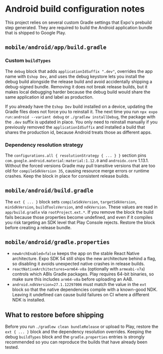 # Android build configuration notes

This project relies on several custom Gradle settings that Expo's prebuild step generated. They are
required to build the Android application bundle that is shipped to Google Play.

## `mobile/android/app/build.gradle`

### Custom `buildTypes`

The `debug` block that adds `applicationIdSuffix ".dev"`, overrides the app name with `Eshop Dev`,
and uses the debug keystore lets you install the debug build alongside the release build and avoid
accidentally shipping a debug-signed bundle. Removing it does not break release builds, but it makes
local debugging harder because the debug build would share the same application id and label as
production.

If you already have the `Eshop Dev` build installed on a device, updating the Gradle files does not
force you to reinstall it. The next time you run `npx expo run:android --variant debug` or
`./gradlew installDebug`, the package with the `.dev` suffix is updated in place. You only need to
reinstall manually if you previously removed the `applicationIdSuffix` and installed a build that
shares the production id, because Android treats those as different apps.

### Dependency resolution strategy

The `configurations.all { resolutionStrategy { ... } }` section pins
`com.google.android.material:material:1.12.0` and `androidx.core` 1.13.1. Without the forced
versions Gradle may pull transitive versions that are too old for `compileSdkVersion 35`, causing
resource merge errors or runtime crashes. Keep the block in place for consistent release builds.

## `mobile/android/build.gradle`

The `ext { ... }` block sets `compileSdkVersion`, `targetSdkVersion`, `minSdkVersion`,
`buildToolsVersion`, and `ndkVersion`. These values are read in `app/build.gradle` via
`rootProject.ext.*`. If you remove the block the build fails because those properties become
undefined, and even if it compiles you risk targeting an SDK level that Play Console rejects.
Restore the block before creating a release bundle.

## `mobile/android/gradle.properties`

- `newArchEnabled=false` keeps the app on the stable React Native architecture. Expo SDK 54 still
  ships the new architecture behind a flag, so disabling it avoids unexpected native crashes in
  release builds.
- `reactNativeArchitectures=arm64-v8a` (optionally with `armeabi-v7a`) controls which ABIs Gradle
  packages. Play requires 64-bit binaries, so make sure this includes `arm64-v8a` before uploading
  an AAB.
- `android.ndkVersion=27.1.12297006` must match the value in the `ext` block so that the native
  dependencies compile with a known-good NDK. Leaving it undefined can cause build failures on CI
  where a different NDK is installed.

## What to restore before shipping

Before you run `./gradlew clean bundleRelease` or upload to Play, restore the `ext { ... }` block
and the dependency resolution overrides. Keeping the debug `buildTypes` block and the
`gradle.properties` entries is strongly recommended so you can reproduce the builds that have
already been tested.
